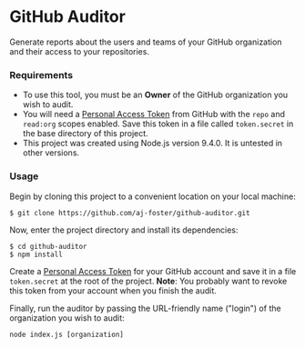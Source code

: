 # GitHub Auditor

Generate reports about the users and teams of your GitHub organization and their access to your repositories.

### Requirements

- To use this tool, you must be an **Owner** of the GitHub organization you wish to audit.
- You will need a [Personal Access Token](https://help.github.com/articles/creating-a-personal-access-token-for-the-command-line/) from GitHub with the `repo` and `read:org` scopes enabled. Save this token in a file called `token.secret` in the base directory of this project.
- This project was created using Node.js version 9.4.0. It is untested in other versions.


### Usage

Begin by cloning this project to a convenient location on your local machine:

```shell
$ git clone https://github.com/aj-foster/github-auditor.git
```

Now, enter the project directory and install its dependencies:

```shell
$ cd github-auditor
$ npm install
```

Create a [Personal Access Token](https://help.github.com/articles/creating-a-personal-access-token-for-the-command-line/) for your GitHub account and save it in a file `token.secret` at the root of the project. **Note**: You probably want to revoke this token from your account when you finish the audit.

Finally, run the auditor by passing the URL-friendly name ("login") of the organization you wish to audit:

```shell
node index.js [organization]
```
